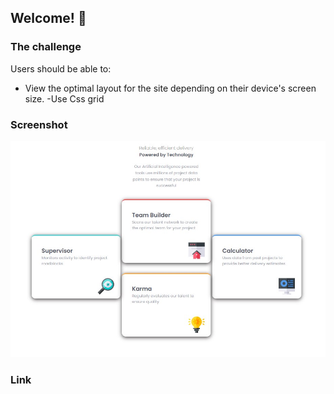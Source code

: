 

## Welcome! 👋


### The challenge

Users should be able to:

- View the optimal layout for the site depending on their device's screen size.
-Use Css grid

### Screenshot

![](./screenshot.jpg)

### Link